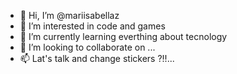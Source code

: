 - 👋 Hi, I’m @mariisabellaz
- 👀 I’m interested in code and games
- 🌱 I’m currently learning everthing about tecnology
- 💞️ I’m looking to collaborate on ...
- 📫 Lat's talk and change stickers ?!!...

<!---
mariisabellaz/mariisabellaz is a ✨ special ✨ repository because its `README.md` (this file) appears on your GitHub profile.
You can click the Preview link to take a look at your changes.
--->

